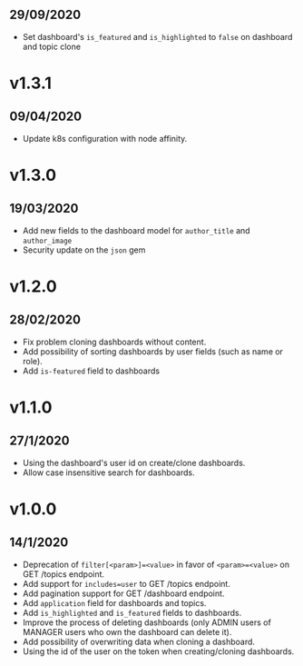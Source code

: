 ## 29/09/2020

- Set dashboard's `is_featured` and `is_highlighted` to `false` on dashboard and topic clone 

# v1.3.1

## 09/04/2020

- Update k8s configuration with node affinity.

# v1.3.0

## 19/03/2020

- Add new fields to the dashboard model for `author_title` and `author_image`
- Security update on the `json` gem

# v1.2.0

## 28/02/2020

- Fix problem cloning dashboards without content.
- Add possibility of sorting dashboards by user fields (such as name or role).
- Add `is-featured` field to dashboards

# v1.1.0

## 27/1/2020

- Using the dashboard's user id on create/clone dashboards.
- Allow case insensitive search for dashboards.

# v1.0.0

## 14/1/2020

- Deprecation of `filter[<param>]=<value>` in favor of `<param>=<value>` on GET /topics endpoint.
- Add support for `includes=user` to GET /topics endpoint.
- Add pagination support for GET /dashboard endpoint.
- Add `application` field for dashboards and topics.
- Add `is_highlighted` and `is_featured` fields to dashboards.
- Improve the process of deleting dashboards (only ADMIN users of MANAGER users who own the dashboard can delete it).
- Add possibility of overwriting data when cloning a dashboard.
- Using the id of the user on the token when creating/cloning dashboards.
